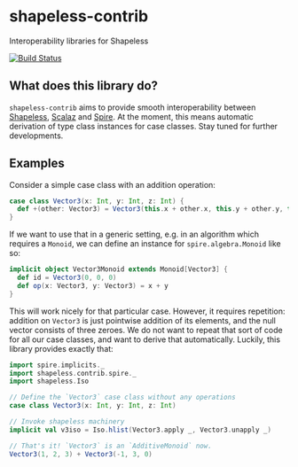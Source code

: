 shapeless-contrib
=================

Interoperability libraries for Shapeless

[![Build Status](https://travis-ci.org/larsrh/shapeless-contrib.png?branch=master)](http://travis-ci.org/larsrh/shapeless-contrib)


What does this library do?
--------------------------

`shapeless-contrib` aims to provide smooth interoperability between [Shapeless](https://github.com/milessabin/shapeless), [Scalaz](https://github.com/scalaz/scalaz/tree/scalaz-seven) and [Spire](https://github.com/non/spire). At the moment, this means automatic derivation of type class instances for case classes. Stay tuned for further developments.


Examples
--------

Consider a simple case class with an addition operation:

```scala
case class Vector3(x: Int, y: Int, z: Int) {
  def +(other: Vector3) = Vector3(this.x + other.x, this.y + other.y, this.z + other.z)
}
```

If we want to use that in a generic setting, e.g. in an algorithm which requires a `Monoid`, we can define an instance for `spire.algebra.Monoid` like so:

```scala
implicit object Vector3Monoid extends Monoid[Vector3] {
  def id = Vector3(0, 0, 0)
  def op(x: Vector3, y: Vector3) = x + y
}
```

This will work nicely for that particular case. However, it requires repetition: addition on `Vector3` is just pointwise addition of its elements, and the null vector consists of three zeroes. We do not want to repeat that sort of code for all our case classes, and want to derive that automatically. Luckily, this library provides exactly that:

```scala
import spire.implicits._
import shapeless.contrib.spire._
import shapeless.Iso

// Define the `Vector3` case class without any operations
case class Vector3(x: Int, y: Int, z: Int)

// Invoke shapeless machinery
implicit val v3iso = Iso.hlist(Vector3.apply _, Vector3.unapply _)

// That's it! `Vector3` is an `AdditiveMonoid` now.
Vector3(1, 2, 3) + Vector3(-1, 3, 0)
```
